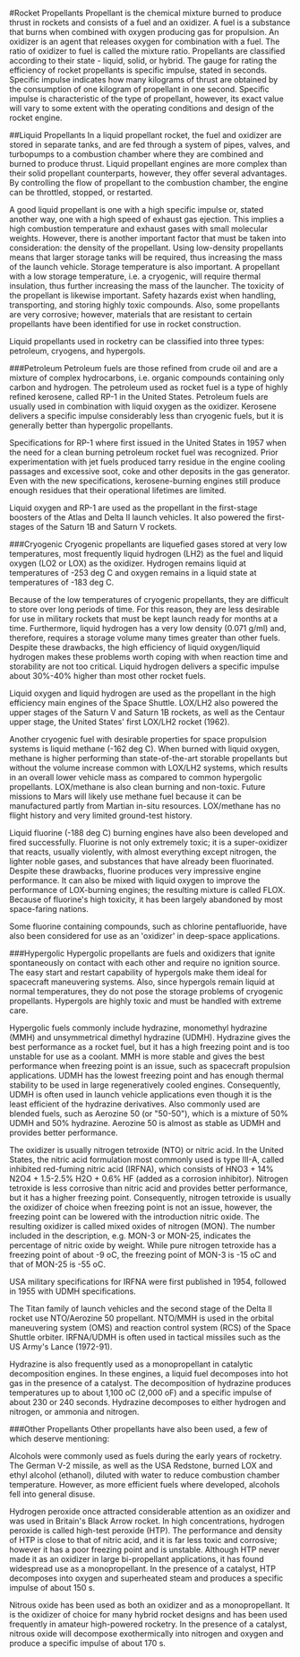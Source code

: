 #Rocket Propellants
Propellant is the chemical mixture burned to produce thrust in rockets and consists of a fuel and an oxidizer. A fuel is a substance that burns when combined with oxygen producing gas for propulsion. An oxidizer is an agent that releases oxygen for combination with a fuel. The ratio of oxidizer to fuel is called the mixture ratio. Propellants are classified according to their state - liquid, solid, or hybrid.
The gauge for rating the efficiency of rocket propellants is specific impulse, stated in seconds. Specific impulse indicates how many kilograms of thrust are obtained by the consumption of one kilogram of propellant in one second. Specific impulse is characteristic of the type of propellant, however, its exact value will vary to some extent with the operating conditions and design of the rocket engine.

##Liquid Propellants
In a liquid propellant rocket, the fuel and oxidizer are stored in separate tanks, and are fed through a system of pipes, valves, and turbopumps to a combustion chamber where they are combined and burned to produce thrust. Liquid propellant engines are more complex than their solid propellant counterparts, however, they offer several advantages. By controlling the flow of propellant to the combustion chamber, the engine can be throttled, stopped, or restarted.

A good liquid propellant is one with a high specific impulse or, stated another way, one with a high speed of exhaust gas ejection. This implies a high combustion temperature and exhaust gases with small molecular weights. However, there is another important factor that must be taken into consideration: the density of the propellant. Using low-density propellants means that larger storage tanks will be required, thus increasing the mass of the launch vehicle. Storage temperature is also important. A propellant with a low storage temperature, i.e. a cryogenic, will require thermal insulation, thus further increasing the mass of the launcher. The toxicity of the propellant is likewise important. Safety hazards exist when handling, transporting, and storing highly toxic compounds. Also, some propellants are very corrosive; however, materials that are resistant to certain propellants have been identified for use in rocket construction.

Liquid propellants used in rocketry can be classified into three types: petroleum, cryogens, and hypergols.

###Petroleum
Petroleum fuels are those refined from crude oil and are a mixture of complex hydrocarbons, i.e. organic compounds containing only carbon and hydrogen. The petroleum used as rocket fuel is a type of highly refined kerosene, called RP-1 in the United States. Petroleum fuels are usually used in combination with liquid oxygen as the oxidizer. Kerosene delivers a specific impulse considerably less than cryogenic fuels, but it is generally better than hypergolic propellants.

Specifications for RP-1 where first issued in the United States in 1957 when the need for a clean burning petroleum rocket fuel was recognized. Prior experimentation with jet fuels produced tarry residue in the engine cooling passages and excessive soot, coke and other deposits in the gas generator. Even with the new specifications, kerosene-burning engines still produce enough residues that their operational lifetimes are limited.

Liquid oxygen and RP-1 are used as the propellant in the first-stage boosters of the Atlas and Delta II launch vehicles. It also powered the first-stages of the Saturn 1B and Saturn V rockets.


###Cryogenic
Cryogenic propellants are liquefied gases stored at very low temperatures, most frequently liquid hydrogen (LH2) as the fuel and liquid oxygen (LO2 or LOX) as the oxidizer. Hydrogen remains liquid at temperatures of -253 deg C and oxygen remains in a liquid state at temperatures of -183 deg C.

Because of the low temperatures of cryogenic propellants, they are difficult to store over long periods of time. For this reason, they are less desirable for use in military rockets that must be kept launch ready for months at a time. Furthermore, liquid hydrogen has a very low density (0.071 g/ml) and, therefore, requires a storage volume many times greater than other fuels. Despite these drawbacks, the high efficiency of liquid oxygen/liquid hydrogen makes these problems worth coping with when reaction time and storability are not too critical. Liquid hydrogen delivers a specific impulse about 30%-40% higher than most other rocket fuels.

Liquid oxygen and liquid hydrogen are used as the propellant in the high efficiency main engines of the Space Shuttle. LOX/LH2 also powered the upper stages of the Saturn V and Saturn 1B rockets, as well as the Centaur upper stage, the United States' first LOX/LH2 rocket (1962).

Another cryogenic fuel with desirable properties for space propulsion systems is liquid methane (-162 deg C). When burned with liquid oxygen, methane is higher performing than state-of-the-art storable propellants but without the volume increase common with LOX/LH2 systems, which results in an overall lower vehicle mass as compared to common hypergolic propellants. LOX/methane is also clean burning and non-toxic. Future missions to Mars will likely use methane fuel because it can be manufactured partly from Martian in-situ resources. LOX/methane has no flight history and very limited ground-test history.

Liquid fluorine (-188 deg C) burning engines have also been developed and fired successfully. Fluorine is not only extremely toxic; it is a super-oxidizer that reacts, usually violently, with almost everything except nitrogen, the lighter noble gases, and substances that have already been fluorinated. Despite these drawbacks, fluorine produces very impressive engine performance. It can also be mixed with liquid oxygen to improve the performance of LOX-burning engines; the resulting mixture is called FLOX. Because of fluorine's high toxicity, it has been largely abandoned by most space-faring nations.

Some fluorine containing compounds, such as chlorine pentafluoride, have also been considered for use as an 'oxidizer' in deep-space applications.


###Hypergolic
Hypergolic propellants are fuels and oxidizers that ignite spontaneously on contact with each other and require no ignition source. The easy start and restart capability of hypergols make them ideal for spacecraft maneuvering systems. Also, since hypergols remain liquid at normal temperatures, they do not pose the storage problems of cryogenic propellants. Hypergols are highly toxic and must be handled with extreme care.

Hypergolic fuels commonly include hydrazine, monomethyl hydrazine (MMH) and unsymmetrical dimethyl hydrazine (UDMH). Hydrazine gives the best performance as a rocket fuel, but it has a high freezing point and is too unstable for use as a coolant. MMH is more stable and gives the best performance when freezing point is an issue, such as spacecraft propulsion applications. UDMH has the lowest freezing point and has enough thermal stability to be used in large regeneratively cooled engines. Consequently, UDMH is often used in launch vehicle applications even though it is the least efficient of the hydrazine derivatives. Also commonly used are blended fuels, such as Aerozine 50 (or "50-50"), which is a mixture of 50% UDMH and 50% hydrazine. Aerozine 50 is almost as stable as UDMH and provides better performance.

The oxidizer is usually nitrogen tetroxide (NTO) or nitric acid. In the United States, the nitric acid formulation most commonly used is type III-A, called inhibited red-fuming nitric acid (IRFNA), which consists of HNO3 + 14% N2O4 + 1.5-2.5% H2O + 0.6% HF (added as a corrosion inhibitor). Nitrogen tetroxide is less corrosive than nitric acid and provides better performance, but it has a higher freezing point. Consequently, nitrogen tetroxide is usually the oxidizer of choice when freezing point is not an issue, however, the freezing point can be lowered with the introduction nitric oxide. The resulting oxidizer is called mixed oxides of nitrogen (MON). The number included in the description, e.g. MON-3 or MON-25, indicates the percentage of nitric oxide by weight. While pure nitrogen tetroxide has a freezing point of about -9 oC, the freezing point of MON-3 is -15 oC and that of MON-25 is -55 oC.

USA military specifications for IRFNA were first published in 1954, followed in 1955 with UDMH specifications.

The Titan family of launch vehicles and the second stage of the Delta II rocket use NTO/Aerozine 50 propellant. NTO/MMH is used in the orbital maneuvering system (OMS) and reaction control system (RCS) of the Space Shuttle orbiter. IRFNA/UDMH is often used in tactical missiles such as the US Army's Lance (1972-91).

Hydrazine is also frequently used as a monopropellant in catalytic decomposition engines. In these engines, a liquid fuel decomposes into hot gas in the presence of a catalyst. The decomposition of hydrazine produces temperatures up to about 1,100 oC (2,000 oF) and a specific impulse of about 230 or 240 seconds. Hydrazine decomposes to either hydrogen and nitrogen, or ammonia and nitrogen.

###Other Propellants
Other propellants have also been used, a few of which deserve mentioning:

Alcohols were commonly used as fuels during the early years of rocketry. The German V-2 missile, as well as the USA Redstone, burned LOX and ethyl alcohol (ethanol), diluted with water to reduce combustion chamber temperature. However, as more efficient fuels where developed, alcohols fell into general disuse.

Hydrogen peroxide once attracted considerable attention as an oxidizer and was used in Britain's Black Arrow rocket. In high concentrations, hydrogen peroxide is called high-test peroxide (HTP). The performance and density of HTP is close to that of nitric acid, and it is far less toxic and corrosive; however it has a poor freezing point and is unstable. Although HTP never made it as an oxidizer in large bi-propellant applications, it has found widespread use as a monopropellant. In the presence of a catalyst, HTP decomposes into oxygen and superheated steam and produces a specific impulse of about 150 s.

Nitrous oxide has been used as both an oxidizer and as a monopropellant. It is the oxidizer of choice for many hybrid rocket designs and has been used frequently in amateur high-powered rocketry. In the presence of a catalyst, nitrous oxide will decompose exothermically into nitrogen and oxygen and produce a specific impulse of about 170 s.

